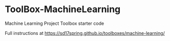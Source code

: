 # ToolBox-MachineLearning
Machine Learning Project Toolbox starter code

Full instructions at https://sd17spring.github.io/toolboxes/machine-learning/
